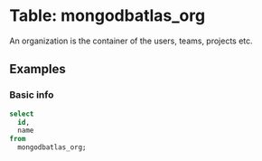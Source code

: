 # Table: mongodbatlas_org

An organization is the container of the users, teams, projects etc.

## Examples

### Basic info

```sql
select
  id,
  name
from
  mongodbatlas_org;
```
